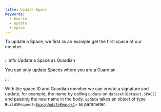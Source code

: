 ```yaml
---
title: Update Space
keywords:
  - how-to
  - update
  - space
---
```


To update a Space, we first as an example get the first space of our member.

```tsx file=../../../../../../packages/sdk/examples/space/update.ts#L9-L15
```

:::info Update a Space as Guardian

You can only update Spaces where you are a Guardian

:::

With the space ID and Guardian member we can create a signature and update, for example, the name by calling `update` on `dataset(Dataset.SPACE)` and passing the new name in the body.
`update` takes an object of type `Build5Request<`[`SpaceUpdateRequest`](../../../../search-post/interfaces/SpaceUpdateRequest.md)`>` as parameter.

```tsx file=../../../../../../packages/sdk/examples/space/update.ts#L19-L33
```
